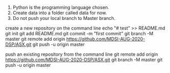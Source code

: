 1. Python is the programming language chosen.
2. Create data into a folder called data for now.
3. Do not push your local branch to Master branch.

create a new repository on the command line
echo "# test" >> README.md
git init
git add README.md
git commit -m "first commit"
git branch -M master
git remote add origin https://github.com/MDSI-AUG-2020-DSP/ASX.git
git push -u origin master
              
push an existing repository from the command line
git remote add origin https://github.com/MDSI-AUG-2020-DSP/ASX.git
git branch -M master
git push -u origin master

